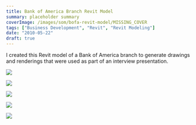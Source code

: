 ```yaml
---
title: Bank of America Branch Revit Model
summary: placeholder summary
coverImage: /images/som/bofa-revit-model/MISSING_COVER
tags: ["Business Development", "Revit", "Revit Modeling"]
date: "2010-05-22"
draft: true
---
```


I created this Revit model of a Bank of America branch to generate drawings and renderings that were used as part of an interview presentation.

![](Entry.jpg)

![](Front.jpg)

![](Canopy.jpg)

![](Floor-Plan-Section.jpg)

![](Interior.jpg)
